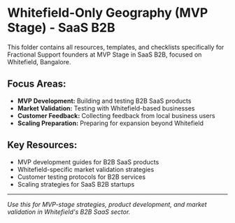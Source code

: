 # Whitefield-Only Geography (MVP Stage) - SaaS B2B

This folder contains all resources, templates, and checklists specifically for Fractional Support founders at MVP Stage in SaaS B2B, focused on Whitefield, Bangalore.

## Focus Areas:
- **MVP Development:** Building and testing B2B SaaS products
- **Market Validation:** Testing with Whitefield-based businesses
- **Customer Feedback:** Collecting feedback from local business users
- **Scaling Preparation:** Preparing for expansion beyond Whitefield

## Key Resources:
- MVP development guides for B2B SaaS products
- Whitefield-specific market validation strategies
- Customer testing protocols for B2B services
- Scaling strategies for SaaS B2B startups

---

*Use this for MVP-stage strategies, product development, and market validation in Whitefield's B2B SaaS sector.* 